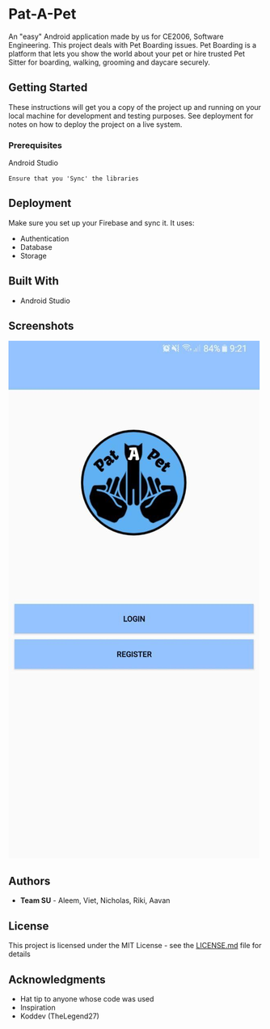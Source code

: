 # Pat-A-Pet

An "easy" Android application made by us for CE2006, Software Engineering. This project deals with Pet Boarding issues. Pet Boarding is a platform that lets you show the world about your pet or hire trusted Pet Sitter for boarding, walking, grooming and daycare securely.  

## Getting Started

These instructions will get you a copy of the project up and running on your local machine for development and testing purposes. See deployment for notes on how to deploy the project on a live system.

### Prerequisites

Android Studio

```
Ensure that you 'Sync' the libraries
```

## Deployment

Make sure you set up your Firebase and sync it. It uses:
* Authentication
* Database
* Storage

## Built With

* Android Studio

## Screenshots
![Main Menu](./images/1.jpg)

## Authors

* **Team SU** - Aleem, Viet, Nicholas, Riki, Aavan

## License

This project is licensed under the MIT License - see the [LICENSE.md](LICENSE.md) file for details

## Acknowledgments

* Hat tip to anyone whose code was used
* Inspiration
* Koddev (TheLegend27)

